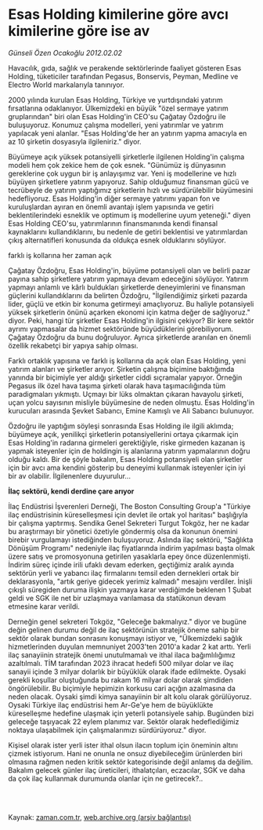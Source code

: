 # Esas Holding kimilerine göre avcı kimilerine göre ise av

*Günseli Özen Ocakoğlu 2012.02.02*

<td class="columnist-detail">
<p>Havacılık, gıda, sağlık ve perakende sektörlerinde faaliyet gösteren Esas Holding, tüketiciler tarafından Pegasus, Bonservis, Peyman, Medline ve Electro World markalarıyla tanınıyor.</p>
<p>
<div id="haberMetinDiv">
<p>2000 yılında kurulan Esas Holding, Türkiye ve yurtdışındaki yatırım fırsatlarına odaklanıyor. Ülkemizdeki en büyük "özel sermaye yatırım gruplarından" biri olan Esas Holding'in CEO'su Çağatay Özdoğru ile buluşuyoruz. Konumuz çalışma modelleri, yeni yatırımlar ve yatırım yapılacak yeni alanlar. "Esas Holding'de her an yatırım yapma amacıyla en az 10 şirketin dosyasıyla ilgileniriz." diyor. 
<p> Büyümeye açık yüksek potansiyelli şirketlerle ilgilenen Holding'in çalışma modeli hem çok zekice hem de çok esnek. "Günümüz iş dünyasının gereklerine çok uygun bir iş anlayışımız var. Yeni iş modellerine ve hızlı büyüyen şirketlere yatırım yapıyoruz. Sahip olduğumuz finansman gücü ve tecrübeyle de yatırım yaptığımız şirketlerin hızlı ve sürdürülebilir büyümesini hedefliyoruz. Esas Holding'in diğer sermaye yatırımı yapan fon ve kuruluşlardan ayıran en önemli avantajı işlem yapısında ve getiri beklentilerindeki esneklik ve optimum iş modellerine uyum yeteneği." diyen Esas Holding CEO'su, yatırımlarının finansmanında kendi finansal kaynaklarını kullandıklarını, bu nedenle de getiri beklentisi ve yatırımlardan çıkış alternatifleri konusunda da oldukça esnek olduklarını söylüyor. 
<p>farklı iş kollarına her zaman açık
<p>Çağatay Özdoğru, Esas Holding'in, büyüme potansiyeli olan ve belirli pazar payına sahip şirketlere yatırım yapmaya devam edeceğini söylüyor. Yatırım yapmayı anlamlı ve kârlı buldukları şirketlerde deneyimlerini ve finansman güçlerini kullandıklarını da belirten Özdoğru, "İlgilendiğimiz şirketi pazarda lider, güçlü ve etkin bir konuma getirmeyi amaçlıyoruz. Bu haliyle potansiyeli yüksek şirketlerin önünü açarken ekonomi için katma değer de sağlıyoruz." diyor. Peki, hangi tür şirketler Esas Holding'in ilgisini çekiyor? Bir kere sektör ayrımı yapmasalar da hizmet sektöründe büyüdüklerini görebiliyorum. Çağatay Özdoğru da bunu doğruluyor. Ayrıca şirketlerde aranılan en önemli özellik rekabetçi bir yapıya sahip olması.
<p> Farklı ortaklık yapısına ve farklı iş kollarına da açık olan Esas Holding, yeni yatırım alanları ve şirketler arıyor. Şirketin çalışma biçimine baktığımda yanında bir biçimiyle yer aldığı şirketler ciddi sıçramalar yapıyor. Örneğin Pegasus ilk özel hava taşıma şirketi olarak hava taşımacılığında tüm paradigmaları yıkmıştı. Uçmayı bir lüks olmaktan çıkaran havayolu şirketi, uçan yolcu sayısının misliyle büyümesine de neden olmuştu. Esas Holding'in kurucuları arasında Şevket Sabancı, Emine Kamışlı ve Ali Sabancı bulunuyor.
<p> Özdoğru ile yaptığım söyleşi sonrasında Esas Holding ile ilgili aklımda; büyümeye açık, yenilikçi şirketlerin potansiyellerini ortaya çıkarmak için Esas Holding'in radarına girmeleri gerektiğiyle, riske girmeden kazanan iş yapmak isteyenler için de holdingin iş alanlarına yatırım yapmalarının doğru olduğu kaldı. Bir de şöyle bakalım, Esas Holding potansiyeli olan şirketler için bir avcı ama kendini gösterip bu deneyimi kullanmak isteyenler için iyi bir av olabilir. İlgilenenlere duyurulur...
<p><b>İlaç sektörü, kendi derdine çare arıyor</b>
<p>İlaç Endüstrisi İşverenleri Derneği, The Boston Consulting Group'a "Türkiye ilaç endüstrisinin küreselleşmesi için devlet ile ortak yol haritası" başlığıyla bir çalışma yaptırmış. Sendika Genel Sekreteri Turgut Tokgöz, her ne kadar bu araştırmayı bir yönetici özetiyle göndermiş olsa da konunun önemini birebir vurgulamayı istediğinden buluşuyoruz. Aslında ilaç sektörü, "Sağlıkta Dönüşüm Programı" nedeniyle ilaç fiyatlarında indirim yapılması başta olmak üzere satış ve promosyonuna getirilen yasaklarla epey önce düzenlenmişti. İndirim süreç içinde irili ufaklı devam ederken, geçtiğimiz aralık ayında sektörün yerli ve yabancı ilaç firmalarını temsil eden dernekleri ortak bir deklarasyonla, "artık geriye gidecek yerimiz kalmadı" mesajını verdiler. İnişli çıkışlı süregiden duruma ilişkin yazmaya karar verdiğimde beklenen 1 Şubat geldi ve SGK ile net bir uzlaşmaya varılamasa da statükonun devam etmesine karar verildi.
<p> Derneğin genel sekreteri Tokgöz, "Geleceğe bakmalıyız." diyor ve bugüne değin gelinen durumu değil de ilaç sektörünün stratejik öneme sahip bir sektör olarak bundan sonrasını konuşmayı istiyor ve, "Ülkemizdeki sağlık hizmetlerinden duyulan memnuniyet 2003'ten 2010'a kadar 2 kat arttı. Yerli ilaç sanayiinin stratejik önemi unutulmamalı ve ithal ilaca bağımlılığımız azaltılmalı. TİM tarafından 2023 ihracat hedefi 500 milyar dolar ve ilaç sanayii içinde 3 milyar dolarlık bir büyüklük olarak ifade edilmekte. Oysaki gerekli koşullar oluştuğunda bu rakam 16 milyar dolar olarak şimdiden öngörülebilir. Bu biçimiyle hepimizin korkusu cari açığın azalmasına da neden olacak. Oysaki şimdi kimya sanayiinin bir alt kolu olarak görülüyoruz. Oysaki Türkiye ilaç endüstrisi hem Ar-Ge'ye hem de büyüklükte küreselleşme hedefine ulaşmak için yeterli potansiyele sahip. Bugünden bizi geleceğe taşıyacak 22 eylem planımız var. Sektör olarak hedeflediğimiz noktaya ulaşabilmek için çalışmalarımızı sürdürüyoruz." diyor.
<p> Kişisel olarak ister yerli ister ithal olsun ilacın toplum için öneminin altını çizmek istiyorum. Hani ne onunla ne onsuz diyebileceğim ürünlerden biri olmasına rağmen neden kritik sektör kategorisinde değil anlamış da değilim. Bakalım gelecek günler ilaç üreticileri, ithalatçıları, eczacılar, SGK ve daha da çok ilaç kullanmak durumunda olanlar için ne getirecek?.. </p></p></p></p></p></p></p></p></p></p></div>
</p>


<p><br>
		 </br></p></td>

Kaynak: [zaman.com.tr](http://zaman.com.tr/yazar.do?yazino=1238789), [web.archive.org (arşiv bağlantısı)](http://web.archive.org/web/20120212081331/http://www.zaman.com.tr:80/yazar.do?yazino=1238789)
